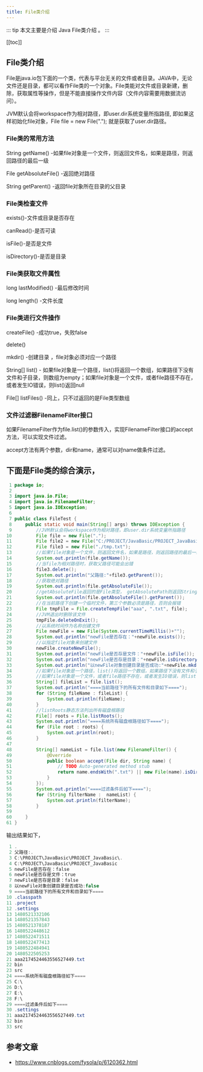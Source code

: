 ```yaml
---
title: File类介绍
---
```



::: tip
本文主要是介绍 Java File类介绍 。
:::

[[toc]]

## File类介绍

File是java.io包下面的一个类，代表与平台无关的文件或者目录。JAVA中，无论文件还是目录，都可以看作File类的一个对象。File类能对文件或目录新建，删除，获取属性等操作，但是不能直接操作文件内容（文件内容需要用数据流访问）。

JVM默认会将workspace作为相对路径，即user.dir系统变量所指路径, 即如果这样初始化file对象，File file = new File("."); 就是获取了user.dir路径。

### File类的常用方法

String getName() -如果file对象是一个文件，则返回文件名，如果是路径，则返回路径的最后一级

File getAbsoluteFile() -返回绝对路径

String getParent() -返回file对象所在目录的父目录

### File类检查文件

exists()-文件或目录是否存在

canRead()-是否可读

isFile()-是否是文件

isDirectory()-是否是目录

### File类获取文件属性

long lastModified() -最后修改时间

long length() -文件长度

### File类进行文件操作

createFile() -成功true，失败false

delete()

mkdir() -创建目录 ，file对象必须对应一个路径

String[] list() - 如果file对象是一个路径，list()将返回一个数组，如果路径下没有文件和子目录，则数组为empty；如果file对象是一个文件，或者file路径不存在，或者发生IO错误，则list()返回null

File[] listFiles() -同上，只不过返回的是File类型数组

### 文件过滤器FilenameFilter接口

如果FilenameFilter作为file.list()的参数传入，实现FilenameFilter接口的accept方法，可以实现文件过滤。

accept方法有两个参数，dir和name，通常可以对name做条件过滤。

 

## 下面是File类的综合演示，



``` java
 1 package io;
 2 
 3 import java.io.File;
 4 import java.io.FilenameFilter;
 5 import java.io.IOException;
 6 
 7 public class FileTest {
 8     public static void main(String[] args) throws IOException {
 9         //JVM默认会将workspace作为相对路径，即user.dir系统变量所指路径
10         File file = new File(".");
11         File file2 = new File("C:/PROJECT/JavaBasic/PROJECT_JavaBasic/tmp.txt");
12         File file3 = new File("./tmp.txt");
13         //如果file对象是一个文件，则返回文件名，如果是路径，则返回路径的最后一级
14         System.out.println(file.getName());
15         //当file为相对路径时，获取父路径可能会出错
16         file3.delete();
17         System.out.println("父路径:"+file3.getParent());
18         //获取绝对路径 
19         System.out.println(file.getAbsoluteFile());
20         //getAbsoluteFile返回的是File类型， getAbsolutePath则返回String类型
21         System.out.println(file.getAbsoluteFile().getParent());
22         //在当前路径下创建一个临时文件，第三个参数必须是路径，否则会报错
23         File tmpFile = File.createTempFile("aaa", ".txt", file);
24         //JVM退出时删除该文件
25         tmpFile.deleteOnExit();
26         //以系统时间作为名称创建文件
27         File newFile = new File(System.currentTimeMillis()+"");
28         System.out.println("newFile是否存在："+newFile.exists());
29         //以指定file对象来创建文件
30         newFile.createNewFile();
31         System.out.println("newFile是否存是文件："+newFile.isFile());
32         System.out.println("newFile是否存是目录："+newFile.isDirectory());
33         System.out.println("以newFile对象创建目录是否成功:"+newFile.mkdir());
34         //如果file对象是一个路径，list()将返回一个数组，如果路径下没有文件和子目录，则数组为empty
35         //如果file对象是一个文件，或者file路径不存在，或者发生IO错误，则list()返回null
36         String[] fileList = file.list();
37         System.out.println("====当前路径下的所有文件和目录如下====");
38         for (String fileName : fileList) {
39             System.out.println(fileName);
40         }
41         //listRoots静态方法列出所有磁盘根路径
42         File[] roots = File.listRoots();
43         System.out.println("====系统所有磁盘根路径如下====");
44         for (File root : roots) {
45             System.out.println(root);
46         }    
47         
48         String[] nameList = file.list(new FilenameFilter() {
49             @Override
50             public boolean accept(File dir, String name) {
51                 // TODO Auto-generated method stub
52                 return name.endsWith(".txt") || new File(name).isDirectory();
53             }
54         });
55         System.out.println("====过滤条件后如下====");
56         for (String filterName :  nameList) {
57             System.out.println(filterName);
58         }
59         
60     }
61 }
```



输出结果如下，



``` java
 1 .
 2 父路径:.
 3 C:\PROJECT\JavaBasic\PROJECT_JavaBasic\.
 4 C:\PROJECT\JavaBasic\PROJECT_JavaBasic
 5 newFile是否存在：false
 6 newFile是否存是文件：true
 7 newFile是否存是目录：false
 8 以newFile对象创建目录是否成功:false
 9 ====当前路径下的所有文件和目录如下====
10 .classpath
11 .project
12 .settings
13 1480521332106
14 1480521357843
15 1480521378187
16 1480522448612
17 1480522471511
18 1480522477413
19 1480522484941
20 1480522505253
21 aaa2174524463556527449.txt
22 bin
23 src
24 ====系统所有磁盘根路径如下====
25 C:\
26 D:\
27 E:\
28 F:\
29 ====过滤条件后如下====
30 .settings
31 aaa2174524463556527449.txt
32 bin
33 src
```




## 参考文章
* https://www.cnblogs.com/fysola/p/6120362.html